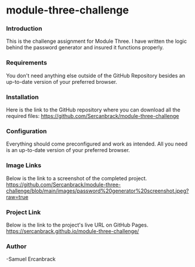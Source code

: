 # module-three-challenge

### Introduction

This is the challenge assignment for Module Three. I have written the logic behind the password generator and insured it functions properly.

### Requirements

You don't need anything else outside of the GitHub Repository besides an up-to-date version of your preferred browser.

### Installation

Here is the link to the GitHub repository where you can download all the required files:
https://github.com/Sercanbrack/module-three-challenge

### Configuration

Everything should come preconfigured and work as intended. All you need is an up-to-date version of your preferred browser.

### Image Links

Below is the link to a screenshot of the completed project.
https://github.com/Sercanbrack/module-three-challenge/blob/main/images/password%20generator%20screenshot.jpeg?raw=true

### Project Link

Below is the link to the project's live URL on GitHub Pages.
https://sercanbrack.github.io/module-three-challenge/

### Author

-Samuel Ercanbrack